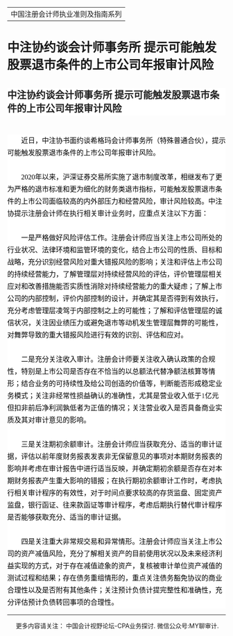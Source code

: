 ﻿<!DOCTYPE HTML PUBLIC "-//W3C//DTD HTML 4.0 Transitional//EN">
<HTML><HEAD><TITLE>中注协约谈会计师事务所 提示可能触发股票退市条件的上市公司年报审计风险</TITLE>
<META content="text/html; charset=gb2312" http-equiv=Content-Type>
<META name=GENERATOR content="MSHTML 11.00.10570.1001"><LINK rel=stylesheet 
href="_template.css"></HEAD>
<BODY>
<DIV id=nsbanner>
<DIV id=bannerrow1>
<TABLE class=bannerparthead>
  <TBODY>
  <TR id=hdr>
    <TD class=runninghead noWrap>中国注册会计师执业准则及指南系列</TD></TR></TBODY></TABLE></DIV>
<DIV id=titlerow>
<H1 class=dtH1>中注协约谈会计师事务所 提示可能触发股票退市条件的上市公司年报审计风险</H1></DIV></DIV>
<DIV id=nstext><BR>
<H1 id=activity-name class="rich_media_title " 
style='FONT-SIZE: 22px; FONT-FAMILY: -apple-system, BlinkMacSystemFont, "Helvetica Neue", "PingFang SC", "Hiragino Sans GB", "Microsoft YaHei UI", "Microsoft YaHei", Arial, sans-serif; WHITE-SPACE: normal; WORD-SPACING: 0px; TEXT-TRANSFORM: none; FONT-WEIGHT: 700; COLOR: rgb(34,34,34); OUTLINE-WIDTH: 0px; PADDING-BOTTOM: 0px; FONT-STYLE: normal; PADDING-TOP: 0px; OUTLINE-STYLE: none; PADDING-LEFT: 0px; ORPHANS: 2; WIDOWS: 2; MARGIN: 0px 0px 14px; LETTER-SPACING: 0px; OUTLINE-COLOR: invert; LINE-HEIGHT: 1.4; PADDING-RIGHT: 0px; BACKGROUND-COLOR: rgb(255,255,255); TEXT-INDENT: 0px; font-variant-ligatures: normal; font-variant-caps: normal; -webkit-text-stroke-width: 0px; text-decoration-style: initial; text-decoration-color: initial'>中注协约谈会计师事务所 
提示可能触发股票退市条件的上市公司年报审计风险</H1>
<P>&nbsp;</P>
<P 
style="LIST-STYLE-TYPE: none; BOX-SIZING: border-box !important; FONT-SIZE: 16px; MAX-WIDTH: 100%; FONT-FAMILY: 宋体; WHITE-SPACE: normal; WORD-SPACING: 0px; TEXT-TRANSFORM: none; FONT-WEIGHT: 400; COLOR: rgb(34,34,34); OUTLINE-WIDTH: 0px; PADDING-BOTTOM: 0px; FONT-STYLE: normal; PADDING-TOP: 0px; OUTLINE-STYLE: none; PADDING-LEFT: 0px; CLEAR: both; MIN-HEIGHT: 1em; ORPHANS: 2; WIDOWS: 2; MARGIN: 0px 0px 0em; LETTER-SPACING: 0px; OUTLINE-COLOR: invert; LINE-HEIGHT: 28px; PADDING-RIGHT: 0px; VISIBILITY: visible; BACKGROUND-COLOR: rgb(255,255,255); TEXT-INDENT: 32px; font-variant-ligatures: normal; font-variant-caps: normal; -webkit-text-stroke-width: 0px; text-decoration-style: initial; text-decoration-color: initial; overflow-wrap: break-word"><SPAN 
style="LIST-STYLE-TYPE: none; BOX-SIZING: border-box !important; FONT-SIZE: 16px; MAX-WIDTH: 100%; COLOR: black; OUTLINE-WIDTH: 0px; PADDING-BOTTOM: 0px; PADDING-TOP: 0px; OUTLINE-STYLE: none; PADDING-LEFT: 0px; MARGIN: 0px; OUTLINE-COLOR: invert; LINE-HEIGHT: 28px; PADDING-RIGHT: 0px; VISIBILITY: visible; overflow-wrap: break-word">近日，中注协书面约谈希格玛会计师事务所（特殊普通合伙），提示可能触发股票退市条件的上市公司年报审计风险。</SPAN></P>
<P 
style="LIST-STYLE-TYPE: none; BOX-SIZING: border-box !important; FONT-SIZE: 16px; MAX-WIDTH: 100%; FONT-FAMILY: 宋体; WHITE-SPACE: normal; WORD-SPACING: 0px; TEXT-TRANSFORM: none; FONT-WEIGHT: 400; COLOR: rgb(34,34,34); OUTLINE-WIDTH: 0px; PADDING-BOTTOM: 0px; FONT-STYLE: normal; PADDING-TOP: 0px; OUTLINE-STYLE: none; PADDING-LEFT: 0px; CLEAR: both; MIN-HEIGHT: 1em; ORPHANS: 2; WIDOWS: 2; MARGIN: 0px 0px 0em; LETTER-SPACING: 0px; OUTLINE-COLOR: invert; LINE-HEIGHT: 28px; PADDING-RIGHT: 0px; VISIBILITY: visible; BACKGROUND-COLOR: rgb(255,255,255); TEXT-INDENT: 32px; font-variant-ligatures: normal; font-variant-caps: normal; -webkit-text-stroke-width: 0px; text-decoration-style: initial; text-decoration-color: initial; overflow-wrap: break-word"><SPAN 
style="LIST-STYLE-TYPE: none; BOX-SIZING: border-box !important; FONT-SIZE: 16px; MAX-WIDTH: 100%; COLOR: black; OUTLINE-WIDTH: 0px; PADDING-BOTTOM: 0px; PADDING-TOP: 0px; OUTLINE-STYLE: none; PADDING-LEFT: 0px; MARGIN: 0px; OUTLINE-COLOR: invert; LINE-HEIGHT: 28px; PADDING-RIGHT: 0px; VISIBILITY: visible; overflow-wrap: break-word"><BR 
style="BOX-SIZING: border-box !important; MAX-WIDTH: 100%; OUTLINE-WIDTH: 0px; PADDING-BOTTOM: 0px; PADDING-TOP: 0px; OUTLINE-STYLE: none; PADDING-LEFT: 0px; MARGIN: 0px; OUTLINE-COLOR: invert; PADDING-RIGHT: 0px; VISIBILITY: visible; overflow-wrap: break-word"></SPAN></P>
<P 
style="LIST-STYLE-TYPE: none; BOX-SIZING: border-box !important; FONT-SIZE: 16px; MAX-WIDTH: 100%; FONT-FAMILY: 宋体; WHITE-SPACE: normal; WORD-SPACING: 0px; TEXT-TRANSFORM: none; FONT-WEIGHT: 400; COLOR: rgb(34,34,34); OUTLINE-WIDTH: 0px; PADDING-BOTTOM: 0px; FONT-STYLE: normal; PADDING-TOP: 0px; OUTLINE-STYLE: none; PADDING-LEFT: 0px; CLEAR: both; MIN-HEIGHT: 1em; ORPHANS: 2; WIDOWS: 2; MARGIN: 0px 0px 0em; LETTER-SPACING: 0px; OUTLINE-COLOR: invert; LINE-HEIGHT: 28px; PADDING-RIGHT: 0px; VISIBILITY: visible; BACKGROUND-COLOR: rgb(255,255,255); TEXT-INDENT: 32px; font-variant-ligatures: normal; font-variant-caps: normal; -webkit-text-stroke-width: 0px; text-decoration-style: initial; text-decoration-color: initial; overflow-wrap: break-word"><SPAN 
style="LIST-STYLE-TYPE: none; BOX-SIZING: border-box !important; FONT-SIZE: 16px; MAX-WIDTH: 100%; COLOR: black; OUTLINE-WIDTH: 0px; PADDING-BOTTOM: 0px; PADDING-TOP: 0px; OUTLINE-STYLE: none; PADDING-LEFT: 0px; MARGIN: 0px; OUTLINE-COLOR: invert; LINE-HEIGHT: 28px; PADDING-RIGHT: 0px; VISIBILITY: visible; overflow-wrap: break-word">2020</SPAN><SPAN 
style="LIST-STYLE-TYPE: none; BOX-SIZING: border-box !important; FONT-SIZE: 16px; MAX-WIDTH: 100%; COLOR: black; OUTLINE-WIDTH: 0px; PADDING-BOTTOM: 0px; PADDING-TOP: 0px; OUTLINE-STYLE: none; PADDING-LEFT: 0px; MARGIN: 0px; OUTLINE-COLOR: invert; LINE-HEIGHT: 28px; PADDING-RIGHT: 0px; VISIBILITY: visible; overflow-wrap: break-word">年以来，沪深证券交易所实施了退市制度改革，相继发布了更为严格的退市标准和更为细化的财务类退市指标，可能触发股票退市条件的上市公司面临较高的内外部压力和经营风险，审计风险较高。中注协提示注册会计师在执行相关审计业务时，应重点关注以下方面：</SPAN></P>
<P 
style="LIST-STYLE-TYPE: none; BOX-SIZING: border-box !important; FONT-SIZE: 16px; MAX-WIDTH: 100%; FONT-FAMILY: 宋体; WHITE-SPACE: normal; WORD-SPACING: 0px; TEXT-TRANSFORM: none; FONT-WEIGHT: 400; COLOR: rgb(34,34,34); OUTLINE-WIDTH: 0px; PADDING-BOTTOM: 0px; FONT-STYLE: normal; PADDING-TOP: 0px; OUTLINE-STYLE: none; PADDING-LEFT: 0px; CLEAR: both; MIN-HEIGHT: 1em; ORPHANS: 2; WIDOWS: 2; MARGIN: 0px 0px 0em; LETTER-SPACING: 0px; OUTLINE-COLOR: invert; LINE-HEIGHT: 28px; PADDING-RIGHT: 0px; VISIBILITY: visible; BACKGROUND-COLOR: rgb(255,255,255); TEXT-INDENT: 32px; font-variant-ligatures: normal; font-variant-caps: normal; -webkit-text-stroke-width: 0px; text-decoration-style: initial; text-decoration-color: initial; overflow-wrap: break-word"><SPAN 
style="LIST-STYLE-TYPE: none; BOX-SIZING: border-box !important; FONT-SIZE: 16px; MAX-WIDTH: 100%; COLOR: black; OUTLINE-WIDTH: 0px; PADDING-BOTTOM: 0px; PADDING-TOP: 0px; OUTLINE-STYLE: none; PADDING-LEFT: 0px; MARGIN: 0px; OUTLINE-COLOR: invert; LINE-HEIGHT: 28px; PADDING-RIGHT: 0px; VISIBILITY: visible; overflow-wrap: break-word"><BR 
style="BOX-SIZING: border-box !important; MAX-WIDTH: 100%; OUTLINE-WIDTH: 0px; PADDING-BOTTOM: 0px; PADDING-TOP: 0px; OUTLINE-STYLE: none; PADDING-LEFT: 0px; MARGIN: 0px; OUTLINE-COLOR: invert; PADDING-RIGHT: 0px; VISIBILITY: visible; overflow-wrap: break-word"></SPAN></P>
<P 
style="LIST-STYLE-TYPE: none; BOX-SIZING: border-box !important; FONT-SIZE: 16px; MAX-WIDTH: 100%; FONT-FAMILY: 宋体; WHITE-SPACE: normal; WORD-SPACING: 0px; TEXT-TRANSFORM: none; FONT-WEIGHT: 400; COLOR: rgb(34,34,34); OUTLINE-WIDTH: 0px; PADDING-BOTTOM: 0px; FONT-STYLE: normal; PADDING-TOP: 0px; OUTLINE-STYLE: none; PADDING-LEFT: 0px; CLEAR: both; MIN-HEIGHT: 1em; ORPHANS: 2; WIDOWS: 2; MARGIN: 0px 0px 0em; LETTER-SPACING: 0px; OUTLINE-COLOR: invert; LINE-HEIGHT: 28px; PADDING-RIGHT: 0px; VISIBILITY: visible; BACKGROUND-COLOR: rgb(255,255,255); TEXT-INDENT: 32px; font-variant-ligatures: normal; font-variant-caps: normal; -webkit-text-stroke-width: 0px; text-decoration-style: initial; text-decoration-color: initial; overflow-wrap: break-word"><SPAN 
style="LIST-STYLE-TYPE: none; BOX-SIZING: border-box !important; FONT-SIZE: 16px; MAX-WIDTH: 100%; COLOR: black; OUTLINE-WIDTH: 0px; PADDING-BOTTOM: 0px; PADDING-TOP: 0px; OUTLINE-STYLE: none; PADDING-LEFT: 0px; MARGIN: 0px; OUTLINE-COLOR: invert; LINE-HEIGHT: 28px; PADDING-RIGHT: 0px; VISIBILITY: visible; overflow-wrap: break-word">一是严格做好风险评估工作。注册会计师应当关注上市公司所处的行业状况、法律环境和监管环境的变化，结合上市公司的性质、目标和战略，充分识别经营风险对重大错报风险的影响；关注和评估上市公司的持续经营能力，了解管理层对持续经营风险的评估，评价管理层相关应对和改善措施能否实质性消除对持续经营能力的重大疑虑；了解上市公司的内部控制，评价内部控制的设计，并确定其是否得到有效执行，充分考虑管理层凌驾于内部控制之上的可能性；了解和评估管理层的诚信状况，关注因业绩压力或避免退市等动机发生管理层舞弊的可能性，对舞弊导致的重大错报风险进行有效的识别、评估和应对。</SPAN></P>
<P 
style="LIST-STYLE-TYPE: none; BOX-SIZING: border-box !important; FONT-SIZE: 16px; MAX-WIDTH: 100%; FONT-FAMILY: 宋体; WHITE-SPACE: normal; WORD-SPACING: 0px; TEXT-TRANSFORM: none; FONT-WEIGHT: 400; COLOR: rgb(34,34,34); OUTLINE-WIDTH: 0px; PADDING-BOTTOM: 0px; FONT-STYLE: normal; PADDING-TOP: 0px; OUTLINE-STYLE: none; PADDING-LEFT: 0px; CLEAR: both; MIN-HEIGHT: 1em; ORPHANS: 2; WIDOWS: 2; MARGIN: 0px 0px 0em; LETTER-SPACING: 0px; OUTLINE-COLOR: invert; LINE-HEIGHT: 28px; PADDING-RIGHT: 0px; VISIBILITY: visible; BACKGROUND-COLOR: rgb(255,255,255); TEXT-INDENT: 32px; font-variant-ligatures: normal; font-variant-caps: normal; -webkit-text-stroke-width: 0px; text-decoration-style: initial; text-decoration-color: initial; overflow-wrap: break-word"><SPAN 
style="LIST-STYLE-TYPE: none; BOX-SIZING: border-box !important; FONT-SIZE: 16px; MAX-WIDTH: 100%; COLOR: black; OUTLINE-WIDTH: 0px; PADDING-BOTTOM: 0px; PADDING-TOP: 0px; OUTLINE-STYLE: none; PADDING-LEFT: 0px; MARGIN: 0px; OUTLINE-COLOR: invert; LINE-HEIGHT: 28px; PADDING-RIGHT: 0px; VISIBILITY: visible; overflow-wrap: break-word"><BR 
style="BOX-SIZING: border-box !important; MAX-WIDTH: 100%; OUTLINE-WIDTH: 0px; PADDING-BOTTOM: 0px; PADDING-TOP: 0px; OUTLINE-STYLE: none; PADDING-LEFT: 0px; MARGIN: 0px; OUTLINE-COLOR: invert; PADDING-RIGHT: 0px; VISIBILITY: visible; overflow-wrap: break-word"></SPAN></P>
<P 
style="LIST-STYLE-TYPE: none; BOX-SIZING: border-box !important; FONT-SIZE: 16px; MAX-WIDTH: 100%; FONT-FAMILY: 宋体; WHITE-SPACE: normal; WORD-SPACING: 0px; TEXT-TRANSFORM: none; FONT-WEIGHT: 400; COLOR: rgb(34,34,34); OUTLINE-WIDTH: 0px; PADDING-BOTTOM: 0px; FONT-STYLE: normal; PADDING-TOP: 0px; OUTLINE-STYLE: none; PADDING-LEFT: 0px; CLEAR: both; MIN-HEIGHT: 1em; ORPHANS: 2; WIDOWS: 2; MARGIN: 0px 0px 0em; LETTER-SPACING: 0px; OUTLINE-COLOR: invert; LINE-HEIGHT: 28px; PADDING-RIGHT: 0px; VISIBILITY: visible; BACKGROUND-COLOR: rgb(255,255,255); TEXT-INDENT: 32px; font-variant-ligatures: normal; font-variant-caps: normal; -webkit-text-stroke-width: 0px; text-decoration-style: initial; text-decoration-color: initial; overflow-wrap: break-word"><SPAN 
style="LIST-STYLE-TYPE: none; BOX-SIZING: border-box !important; FONT-SIZE: 16px; MAX-WIDTH: 100%; COLOR: black; OUTLINE-WIDTH: 0px; PADDING-BOTTOM: 0px; PADDING-TOP: 0px; OUTLINE-STYLE: none; PADDING-LEFT: 0px; MARGIN: 0px; OUTLINE-COLOR: invert; LINE-HEIGHT: 28px; PADDING-RIGHT: 0px; VISIBILITY: visible; overflow-wrap: break-word">二是充分关注收入审计。注册会计师要关注收入确认政策的合规性，特别是上市公司是否存在不恰当的以总额法代替净额法核算等情形；结合业务的可持续性及给公司创造的价值等，判断能否形成稳定业务模式；关注非经常性损益确认的准确性，尤其是营业收入低于<SPAN 
style="LIST-STYLE-TYPE: none; BOX-SIZING: border-box !important; FONT-SIZE: 16px !important; MAX-WIDTH: 100%; COLOR: rgb(51,51,51) !important; OUTLINE-WIDTH: 0px; PADDING-BOTTOM: 0px; PADDING-TOP: 0px; OUTLINE-STYLE: none; PADDING-LEFT: 0px; MARGIN: 0px; OUTLINE-COLOR: invert; LINE-HEIGHT: 1.8 !important; PADDING-RIGHT: 0px; VISIBILITY: visible; overflow-wrap: break-word">1</SPAN>亿元但扣非前后净利润孰低者为正值的情况；关注营业收入是否具备商业实质及其对审计意见的影响。</SPAN></P>
<P 
style="LIST-STYLE-TYPE: none; BOX-SIZING: border-box !important; FONT-SIZE: 16px; MAX-WIDTH: 100%; FONT-FAMILY: 宋体; WHITE-SPACE: normal; WORD-SPACING: 0px; TEXT-TRANSFORM: none; FONT-WEIGHT: 400; COLOR: rgb(34,34,34); OUTLINE-WIDTH: 0px; PADDING-BOTTOM: 0px; FONT-STYLE: normal; PADDING-TOP: 0px; OUTLINE-STYLE: none; PADDING-LEFT: 0px; CLEAR: both; MIN-HEIGHT: 1em; ORPHANS: 2; WIDOWS: 2; MARGIN: 0px 0px 0em; LETTER-SPACING: 0px; OUTLINE-COLOR: invert; LINE-HEIGHT: 28px; PADDING-RIGHT: 0px; BACKGROUND-COLOR: rgb(255,255,255); TEXT-INDENT: 32px; font-variant-ligatures: normal; font-variant-caps: normal; -webkit-text-stroke-width: 0px; text-decoration-style: initial; text-decoration-color: initial; overflow-wrap: break-word"><SPAN 
style="LIST-STYLE-TYPE: none; BOX-SIZING: border-box !important; FONT-SIZE: 16px; MAX-WIDTH: 100%; COLOR: black; OUTLINE-WIDTH: 0px; PADDING-BOTTOM: 0px; PADDING-TOP: 0px; OUTLINE-STYLE: none; PADDING-LEFT: 0px; MARGIN: 0px; OUTLINE-COLOR: invert; LINE-HEIGHT: 28px; PADDING-RIGHT: 0px; overflow-wrap: break-word"><BR 
style="BOX-SIZING: border-box !important; MAX-WIDTH: 100%; OUTLINE-WIDTH: 0px; PADDING-BOTTOM: 0px; PADDING-TOP: 0px; OUTLINE-STYLE: none; PADDING-LEFT: 0px; MARGIN: 0px; OUTLINE-COLOR: invert; PADDING-RIGHT: 0px; overflow-wrap: break-word"></SPAN></P>
<P 
style="LIST-STYLE-TYPE: none; BOX-SIZING: border-box !important; FONT-SIZE: 16px; MAX-WIDTH: 100%; FONT-FAMILY: 宋体; WHITE-SPACE: normal; WORD-SPACING: 0px; TEXT-TRANSFORM: none; FONT-WEIGHT: 400; COLOR: rgb(34,34,34); OUTLINE-WIDTH: 0px; PADDING-BOTTOM: 0px; FONT-STYLE: normal; PADDING-TOP: 0px; OUTLINE-STYLE: none; PADDING-LEFT: 0px; CLEAR: both; MIN-HEIGHT: 1em; ORPHANS: 2; WIDOWS: 2; MARGIN: 0px 0px 0em; LETTER-SPACING: 0px; OUTLINE-COLOR: invert; LINE-HEIGHT: 28px; PADDING-RIGHT: 0px; BACKGROUND-COLOR: rgb(255,255,255); TEXT-INDENT: 32px; font-variant-ligatures: normal; font-variant-caps: normal; -webkit-text-stroke-width: 0px; text-decoration-style: initial; text-decoration-color: initial; overflow-wrap: break-word"><SPAN 
style="LIST-STYLE-TYPE: none; BOX-SIZING: border-box !important; FONT-SIZE: 16px; MAX-WIDTH: 100%; COLOR: black; OUTLINE-WIDTH: 0px; PADDING-BOTTOM: 0px; PADDING-TOP: 0px; OUTLINE-STYLE: none; PADDING-LEFT: 0px; MARGIN: 0px; OUTLINE-COLOR: invert; LINE-HEIGHT: 28px; PADDING-RIGHT: 0px; overflow-wrap: break-word">三是关注期初余额审计。注册会计师应当获取充分、适当的审计证据，评估以前年度财务报表发表非无保留意见的事项对本期财务报表的影响并考虑在审计报告中进行适当反映，并确定期初余额是否存在对本期财务报表产生重大影响的错报；在执行期初余额审计工作时，考虑执行相关审计程序的有效性，对于时间点要求较高的存货监盘、固定资产监盘，银行函证、往来款函证等审计程序，考虑后期执行替代审计程序是否能够获取充分、适当的审计证据。</SPAN></P>
<P 
style="LIST-STYLE-TYPE: none; BOX-SIZING: border-box !important; FONT-SIZE: 16px; MAX-WIDTH: 100%; FONT-FAMILY: 宋体; WHITE-SPACE: normal; WORD-SPACING: 0px; TEXT-TRANSFORM: none; FONT-WEIGHT: 400; COLOR: rgb(34,34,34); OUTLINE-WIDTH: 0px; PADDING-BOTTOM: 0px; FONT-STYLE: normal; PADDING-TOP: 0px; OUTLINE-STYLE: none; PADDING-LEFT: 0px; CLEAR: both; MIN-HEIGHT: 1em; ORPHANS: 2; WIDOWS: 2; MARGIN: 0px 0px 0em; LETTER-SPACING: 0px; OUTLINE-COLOR: invert; LINE-HEIGHT: 28px; PADDING-RIGHT: 0px; BACKGROUND-COLOR: rgb(255,255,255); TEXT-INDENT: 32px; font-variant-ligatures: normal; font-variant-caps: normal; -webkit-text-stroke-width: 0px; text-decoration-style: initial; text-decoration-color: initial; overflow-wrap: break-word"><SPAN 
style="LIST-STYLE-TYPE: none; BOX-SIZING: border-box !important; FONT-SIZE: 16px; MAX-WIDTH: 100%; COLOR: black; OUTLINE-WIDTH: 0px; PADDING-BOTTOM: 0px; PADDING-TOP: 0px; OUTLINE-STYLE: none; PADDING-LEFT: 0px; MARGIN: 0px; OUTLINE-COLOR: invert; LINE-HEIGHT: 28px; PADDING-RIGHT: 0px; overflow-wrap: break-word"><BR 
style="BOX-SIZING: border-box !important; MAX-WIDTH: 100%; OUTLINE-WIDTH: 0px; PADDING-BOTTOM: 0px; PADDING-TOP: 0px; OUTLINE-STYLE: none; PADDING-LEFT: 0px; MARGIN: 0px; OUTLINE-COLOR: invert; PADDING-RIGHT: 0px; overflow-wrap: break-word"></SPAN></P>
<P 
style="LIST-STYLE-TYPE: none; BOX-SIZING: border-box !important; FONT-SIZE: 16px; MAX-WIDTH: 100%; FONT-FAMILY: 宋体; WHITE-SPACE: normal; WORD-SPACING: 0px; TEXT-TRANSFORM: none; FONT-WEIGHT: 400; COLOR: rgb(34,34,34); OUTLINE-WIDTH: 0px; PADDING-BOTTOM: 0px; FONT-STYLE: normal; PADDING-TOP: 0px; OUTLINE-STYLE: none; PADDING-LEFT: 0px; CLEAR: both; MIN-HEIGHT: 1em; ORPHANS: 2; WIDOWS: 2; MARGIN: 0px; LETTER-SPACING: 0px; OUTLINE-COLOR: invert; LINE-HEIGHT: 28px; PADDING-RIGHT: 0px; BACKGROUND-COLOR: rgb(255,255,255); TEXT-INDENT: 32px; font-variant-ligatures: normal; font-variant-caps: normal; -webkit-text-stroke-width: 0px; text-decoration-style: initial; text-decoration-color: initial; overflow-wrap: break-word"><SPAN 
style="LIST-STYLE-TYPE: none; BOX-SIZING: border-box !important; FONT-SIZE: 16px; MAX-WIDTH: 100%; COLOR: black; OUTLINE-WIDTH: 0px; PADDING-BOTTOM: 0px; PADDING-TOP: 0px; OUTLINE-STYLE: none; PADDING-LEFT: 0px; MARGIN: 0px; OUTLINE-COLOR: invert; LINE-HEIGHT: 28px; PADDING-RIGHT: 0px; overflow-wrap: break-word">四是关注重大非常规交易和异常情形。注册会计师应当关注上市公司的资产减值风险，充分了解相关资产的目前使用状况以及未来经济利益实现的方式，对于存在减值迹象的资产，复核被审计单位资产减值的测试过程和结果；存在债务重组情形的，重点关注债务豁免协议的商业合理性以及是否附有其他条件；关注预计负债计提完整性和准确性，充分评估预计负债转回事项的合理性。</SPAN></P>
<P>
<HR>

<P></P></DIV>
<DIV class=footer>
<P>&nbsp;&nbsp;&nbsp;&nbsp;&nbsp;更多内容请关注： 中国会计视野论坛-CPA业务探讨. 微信公众号:MY聊审计. 
</P></DIV></BODY></HTML>
